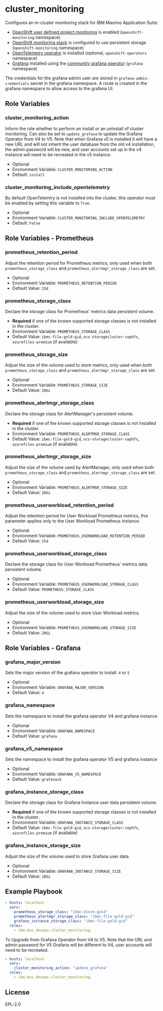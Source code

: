 cluster_monitoring
===============================================================================
Configures an in-cluster monitoring stack for IBM Maximo Application Suite:

- [OpenShift user defined project monitoring](https://access.redhat.com/documentation/en-us/openshift_container_platform/4.12/html/monitoring/enabling-monitoring-for-user-defined-projects) is enabled (`openshift-monitoring` namespace)
- [OpenShift monitoring stack](https://access.redhat.com/documentation/en-us/openshift_container_platform/4.12/html/monitoring/index) is configured to use persistent storage (`openshift-monitoring` namespace)
- [OpenTelemetry operator](https://github.com/open-telemetry/opentelemetry-operator) is installed (optional, `openshift-operators` namespace)
- [Grafana](https://grafana.com/) installed using the [community grafana operator](https://github.com/grafana-operator/grafana-operator) (`grafana` namespace)

The credentials for the grafana admin user are stored in `grafana-admin-credentials` secret in the grafana namespace. A route is created in the grafana namespace to allow access to the grafana UI.


Role Variables
-------------------------------------------------------------------------------
### cluster_monitoring_action
Inform the role whether to perform an install or an uninstall of cluster monitoring. 
Can also be set to `update_grafana` to update the Grafana Operator from V4 to V5. Note that when Grafana v5 is installed it will have a new URL and will not inherit the user database from the old v4 installation, the admin password will be new, and user accounts set up in the v4 instance will need to be recreated in the v5 instance.

- Optional
- Environment Variable: `CLUSTER_MONITORING_ACTION`
- Default: `install`

### cluster_monitoring_include_opentelemetry
By default OpenTelemtry is not installed into the cluster, this operator must be enabled by setting this variable to `True`.

- Optional
- Environment Variable: `CLUSTER_MONITORING_INCLUDE_OPENTELEMETRY`
- Default: `False`


Role Variables - Prometheus
-------------------------------------------------------------------------------
### prometheus_retention_period
Adjust the retention period for Prometheus metrics, only used when both `prometheus_storage_class` and `prometheus_alertmgr_storage_class` are set.

- Optional
- Environment Variable: `PROMETHEUS_RETENTION_PERIOD`
- Default Value: `15d`

### prometheus_storage_class
Declare the storage class for Prometheus' metrics data persistent volume.

- **Required** if one of the known supported storage classes is not installed in the cluster.
- Environment Variable: `PROMETHEUS_STORAGE_CLASS`
- Default Value: `ibmc-file-gold-gid`, `ocs-storagecluster-cephfs`, `azurefiles-premium` (if available)

### prometheus_storage_size
Adjust the size of the volume used to store metrics, only used when both `prometheus_storage_class` and `prometheus_alertmgr_storage_class` are set.

- Optional
- Environment Variable: `PROMETHEUS_STORAGE_SIZE`
- Default Value: `20Gi`

### prometheus_alertmgr_storage_class
Declare the storage class for AlertManager's persistent volume.

- **Required** if one of the known supported storage classes is not installed in the cluster.
- Environment Variable: `PROMETHEUS_ALERTMGR_STORAGE_CLASS`
- Default Value: `ibmc-file-gold-gid`, `ocs-storagecluster-cephfs`, `azurefiles-premium` (if available)

### prometheus_alertmgr_storage_size
Adjust the size of the volume used by AlertManager, only used when both `prometheus_storage_class` and `prometheus_alertmgr_storage_class` are set.

- Optional
- Environment Variable: `PROMETHEUS_ALERTMGR_STORAGE_SIZE`
- Default Value: `20Gi`

### prometheus_userworkload_retention_period
Adjust the retention period for User Workload Prometheus metrics, this parameter applies only to the User Workload Prometheus instance.

- Optional
- Environment Variable: `PROMETHEUS_USERWORKLOAD_RETENTION_PERIOD`
- Default Value: `15d`

### prometheus_userworkload_storage_class
Declare the storage class for User Workload Prometheus' metrics data persistent volume.

- Optional
- Environment Variable: `PROMETHEUS_USERWORKLOAD_STORAGE_CLASS`
- Default Value: `PROMETHEUS_STORAGE_CLASS`

### prometheus_userworkload_storage_size
Adjust the size of the volume used to store User Workload metrics.

- Optional
- Environment Variable: `PROMETHEUS_USERWORKLOAD_STORAGE_SIZE`
- Default Value: `20Gi`


Role Variables - Grafana
-------------------------------------------------------------------------------
### grafana_major_version
Sets the major version of the grafana operator to install. `4` or `5`

- Optional
- Environment Variable: `GRAFANA_MAJOR_VERSION`
- Default Value: `4`

### grafana_namespace
Sets the namespace to install the grafana operator V4 and grafana instance

- Optional
- Environment Variable: `GRAFANA_NAMESPACE`
- Default Value: `grafana`

### grafana_v5_namespace
Sets the namespace to install the grafana operator V5 and grafana instance

- Optional
- Environment Variable: `GRAFANA_V5_NAMESPACE`
- Default Value: `grafanav5`

### grafana_instance_storage_class
Declare the storage class for Grafana Instance user data persistent volume.

- **Required** if one of the known supported storage classes is not installed in the cluster.
- Environment Variable: `GRAFANA_INSTANCE_STORAGE_CLASS`
- Default Value: `ibmc-file-gold-gid`, `ocs-storagecluster-cephfs`, `azurefiles-premium` (if available)

### grafana_instance_storage_size
Adjust the size of the volume used to store Grafana user data.

- Optional
- Environment Variable: `GRAFANA_INSTANCE_STORAGE_SIZE`
- Default Value: `10Gi`


Example Playbook
-------------------------------------------------------------------------------

```yaml
- hosts: localhost
  vars:
    prometheus_storage_class: "ibmc-block-gold"
    prometheus_alertmgr_storage_class: "ibmc-file-gold-gid"
    grafana_instance_storage_class: "ibmc-file-gold-gid"
  roles:
    - ibm.mas_devops.cluster_monitoring
```

To Upgrade from Grafana Operator from V4 to V5. Note that the URL and admin password for V5 Grafana will be different to V4, user accounts will need to be recreated.

```yaml
- hosts: localhost
  vars:
    cluster_monitoring_action: "update_grafana"
  roles:
    - ibm.mas_devops.cluster_monitoring
```

License
-------------------------------------------------------------------------------

EPL-2.0
